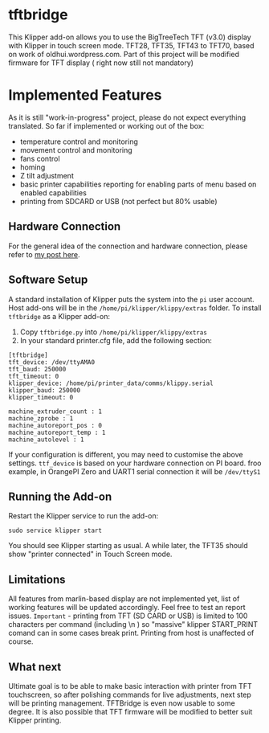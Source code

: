 # tftbridge
This Klipper add-on allows you to use the BigTreeTech TFT (v3.0) display with Klipper in touch screen mode. TFT28, TFT35, TFT43 to TFT70, based on work of oldhui.wordpress.com. 
Part of this project will be modified firmware for TFT display ( right now still not mandatory)

# Implemented Features

As it is still "work-in-progress" project, please do not expect everything translated.
So far if implemented or working out of the box:
- temperature control and monitoring
- movement control and monitoring
- fans control
- homing 
- Z tilt adjustment 
- basic printer capabilities reporting for enabling parts of menu based on enabled capabilities 
- printing from SDCARD or USB (not perfect but 80% usable)


## Hardware Connection
For the general idea of the connection and hardware connection, please refer to [my post here](https://oldhui.wordpress.com/2024/01/28/using-btt-tft35-with-klipper-in-touch-mode/).


## Software Setup

A standard installation of Klipper puts the system into the `pi` user account.
Host add-ons will be in the  `/home/pi/klipper/klippy/extras` folder.
To install `tftbridge` as a Klipper add-on:

1. Copy `tftbridge.py` into `/home/pi/klipper/klippy/extras`
1. In your standard printer.cfg file, add the following section:

```
[tftbridge]
tft_device: /dev/ttyAMA0
tft_baud: 250000
tft_timeout: 0
klipper_device: /home/pi/printer_data/comms/klippy.serial
klipper_baud: 250000
klipper_timeout: 0

machine_extruder_count : 1
machine_zprobe : 1
machine_autoreport_pos : 0
machine_autoreport_temp : 1
machine_autolevel : 1
```

If your configuration is different, you may need to customise the above settings.
`ttf_device` is based on your hardware connection on PI board.
froo example, in OrangePI Zero and UART1 serial connection it will be `/dev/ttyS1`


## Running the Add-on
Restart the Klipper service to run the add-on:
```
sudo service klipper start
```

You should see Klipper starting as usual. A while later, the TFT35 should show "printer connected" in Touch Screen mode.

## Limitations
All features from marlin-based display are not implemented yet, list of working features will be updated accordingly. Feel free to test an report issues.
`Important` - printing from TFT (SD CARD or USB) is limited to 100 characters per command (including \n ) so "massive" klipper START_PRINT comand can in some cases break print. Printing from host is unaffected of course. 

## What next
Ultimate goal is to be able to make basic interaction with printer from TFT touchscreen, so after polishing commands for live adjustments, next step will be printing management. TFTBridge is even now usable to some degree. 
It is also possible that TFT firmware will be modified to better suit Klipper printing.